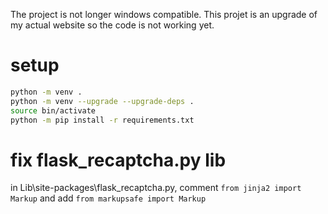 The project is not longer windows compatible.
This projet is an upgrade of my actual website so the code is not working yet.

# setup
```bash
python -m venv .
python -m venv --upgrade --upgrade-deps .
source bin/activate
python -m pip install -r requirements.txt
```

# fix flask_recaptcha.py lib
in Lib\site-packages\flask_recaptcha.py, comment `from jinja2 import Markup` and add `from markupsafe import Markup`